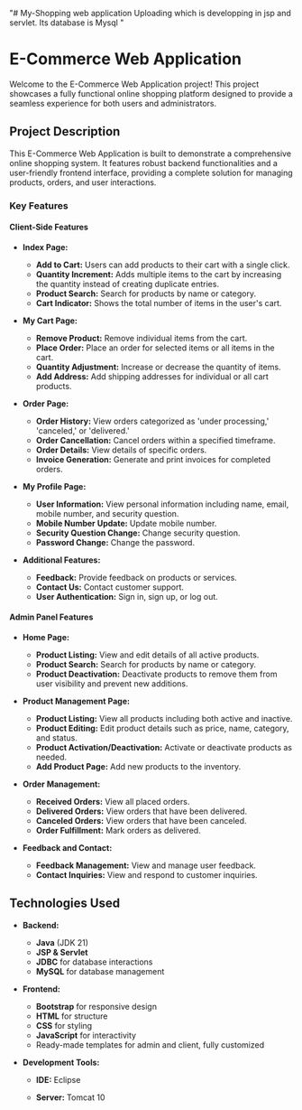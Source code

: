 "# My-Shopping web application Uploading which is developping in jsp and servlet. Its database is Mysql " 

# E-Commerce Web Application

Welcome to the E-Commerce Web Application project! This project showcases a fully functional online shopping platform designed to provide a seamless experience for both users and administrators.

## Project Description

This E-Commerce Web Application is built to demonstrate a comprehensive online shopping system. It features robust backend functionalities and a user-friendly frontend interface, providing a complete solution for managing products, orders, and user interactions.

### Key Features

#### Client-Side Features

- **Index Page:**
  - **Add to Cart:** Users can add products to their cart with a single click.
  - **Quantity Increment:** Adds multiple items to the cart by increasing the quantity instead of creating duplicate entries.
  - **Product Search:** Search for products by name or category.
  - **Cart Indicator:** Shows the total number of items in the user's cart.

- **My Cart Page:**
  - **Remove Product:** Remove individual items from the cart.
  - **Place Order:** Place an order for selected items or all items in the cart.
  - **Quantity Adjustment:** Increase or decrease the quantity of items.
  - **Add Address:** Add shipping addresses for individual or all cart products.

- **Order Page:**
  - **Order History:** View orders categorized as 'under processing,' 'canceled,' or 'delivered.'
  - **Order Cancellation:** Cancel orders within a specified timeframe.
  - **Order Details:** View details of specific orders.
  - **Invoice Generation:** Generate and print invoices for completed orders.

- **My Profile Page:**
  - **User Information:** View personal information including name, email, mobile number, and security question.
  - **Mobile Number Update:** Update mobile number.
  - **Security Question Change:** Change security question.
  - **Password Change:** Change the password.

- **Additional Features:**
  - **Feedback:** Provide feedback on products or services.
  - **Contact Us:** Contact customer support.
  - **User Authentication:** Sign in, sign up, or log out.

#### Admin Panel Features

- **Home Page:**
  - **Product Listing:** View and edit details of all active products.
  - **Product Search:** Search for products by name or category.
  - **Product Deactivation:** Deactivate products to remove them from user visibility and prevent new additions.

- **Product Management Page:**
  - **Product Listing:** View all products including both active and inactive.
  - **Product Editing:** Edit product details such as price, name, category, and status.
  - **Product Activation/Deactivation:** Activate or deactivate products as needed.
  - **Add Product Page:** Add new products to the inventory.

- **Order Management:**
  - **Received Orders:** View all placed orders.
  - **Delivered Orders:** View orders that have been delivered.
  - **Canceled Orders:** View orders that have been canceled.
  - **Order Fulfillment:** Mark orders as delivered.

- **Feedback and Contact:**
  - **Feedback Management:** View and manage user feedback.
  - **Contact Inquiries:** View and respond to customer inquiries.

## Technologies Used

- **Backend:**
  - **Java** (JDK 21)
  - **JSP & Servlet**
  - **JDBC** for database interactions
  - **MySQL** for database management

- **Frontend:**
  - **Bootstrap** for responsive design
  - **HTML** for structure
  - **CSS** for styling
  - **JavaScript** for interactivity
  - Ready-made templates for admin and client, fully customized

- **Development Tools:**
  - **IDE:** Eclipse

  - **Server:** Tomcat 10


